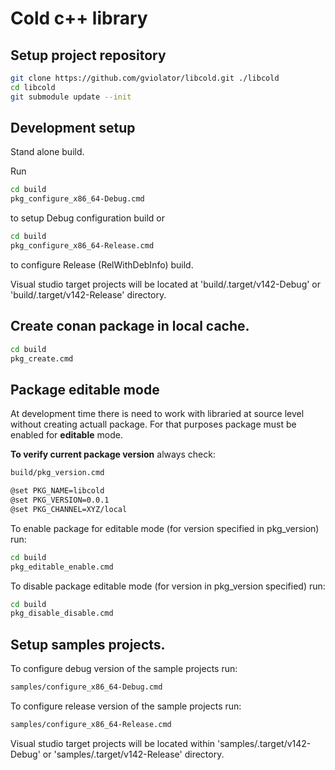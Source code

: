 # Cold c++ library

## Setup project repository

```sh
git clone https://github.com/gviolator/libcold.git ./libcold
cd libcold
git submodule update --init
```

## Development setup

Stand alone build.

Run 
```sh
cd build
pkg_configure_x86_64-Debug.cmd
```

to setup Debug configuration build or

```sh
cd build
pkg_configure_x86_64-Release.cmd
```

to configure Release (RelWithDebInfo) build.

Visual studio target projects will be located at 'build/.target/v142-Debug' or 'build/.target/v142-Release' directory.

## Create conan package in local cache.

```sh
cd build
pkg_create.cmd
```

## Package editable mode

At development time there is need to work with libraried at source level without creating actuall package.
For that purposes package must be enabled for **editable** mode.

**To verify current package version** always check:
```sh
build/pkg_version.cmd
```

```sh
@set PKG_NAME=libcold
@set PKG_VERSION=0.0.1
@set PKG_CHANNEL=XYZ/local
```

To enable package for editable mode (for version specified in pkg_version) run:
```sh
cd build
pkg_editable_enable.cmd
```

To disable package editable mode (for version in pkg_version specified) run:
```sh
cd build
pkg_disable_disable.cmd
```

## Setup samples projects.
To configure debug version of the sample projects run:
```sh
samples/configure_x86_64-Debug.cmd
```

To configure release version of the sample projects run:
```sh
samples/configure_x86_64-Release.cmd
```

Visual studio target projects will be located within 'samples/.target/v142-Debug' or 'samples/.target/v142-Release' directory.
